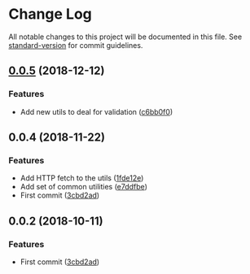 # Change Log

All notable changes to this project will be documented in this file. See [standard-version](https://github.com/conventional-changelog/standard-version) for commit guidelines.

<a name="0.0.5"></a>
## [0.0.5](https://github.com/nicolasdao/template-emptyjs/compare/v0.0.4...v0.0.5) (2018-12-12)


### Features

* Add new utils to deal for validation ([c6bb0f0](https://github.com/nicolasdao/template-emptyjs/commit/c6bb0f0))



<a name="0.0.4"></a>
## 0.0.4 (2018-11-22)


### Features

* Add HTTP fetch to the utils ([1fde12e](https://github.com/nicolasdao/template-emptyjs/commit/1fde12e))
* Add set of common utilities ([e7ddfbe](https://github.com/nicolasdao/template-emptyjs/commit/e7ddfbe))
* First commit ([3cbd2ad](https://github.com/nicolasdao/template-emptyjs/commit/3cbd2ad))



<a name="0.0.2"></a>
## 0.0.2 (2018-10-11)


### Features

* First commit ([3cbd2ad](https://github.com/nicolasdao/template-emptyjs/commit/3cbd2ad))

